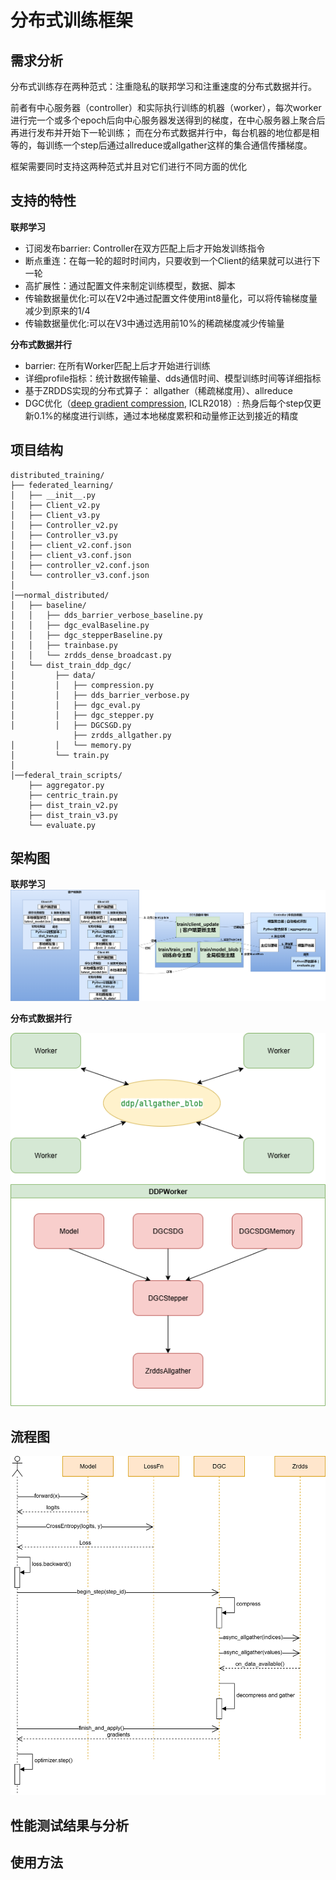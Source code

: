 # 分布式训练框架
## 需求分析
分布式训练存在两种范式：注重隐私的联邦学习和注重速度的分布式数据并行。

前者有中心服务器（controller）和实际执行训练的机器（worker），每次worker进行完一个或多个epoch后向中心服务器发送得到的梯度，在中心服务器上聚合后再进行发布并开始下一轮训练；
而在分布式数据并行中，每台机器的地位都是相等的，每训练一个step后通过allreduce或allgather这样的集合通信传播梯度。

框架需要同时支持这两种范式并且对它们进行不同方面的优化

## 支持的特性
**联邦学习**
- 订阅发布barrier: Controller在双方匹配上后才开始发训练指令
- 断点重连：在每一轮的超时时间内，只要收到一个Client的结果就可以进行下一轮
- 高扩展性：通过配置文件来制定训练模型，数据、脚本
- 传输数据量优化:可以在V2中通过配置文件使用int8量化，可以将传输梯度量减少到原来的1/4
- 传输数据量优化:可以在V3中通过选用前10%的稀疏梯度减少传输量
  
**分布式数据并行**
- barrier: 在所有Worker匹配上后才开始进行训练
- 详细profile指标：统计数据传输量、dds通信时间、模型训练时间等详细指标
- 基于ZRDDS实现的分布式算子： allgather（稀疏梯度用）、allreduce
- DGC优化（[deep gradient compression](https://arxiv.org/pdf/1712.01887), ICLR2018）: 热身后每个step仅更新0.1%的梯度进行训练，通过本地梯度累积和动量修正达到接近的精度
## 项目结构


```
distributed_training/
├── federated_learning/
│   ├── __init__.py
│   ├── Client_v2.py
│   ├── Client_v3.py
│   ├── Controller_v2.py
│   ├── Controller_v3.py
│   ├── client_v2.conf.json
│   ├── client_v3.conf.json
│   ├── controller_v2.conf.json
│   └── controller_v3.conf.json
│ 
│──normal_distributed/
│   ├── baseline/
│   │   ├── dds_barrier_verbose_baseline.py
│   │   ├── dgc_evalBaseline.py
│   │   ├── dgc_stepperBaseline.py
│   │   ├── trainbase.py
│   │   └── zrdds_dense_broadcast.py
│   └── dist_train_ddp_dgc/
│         ├── data/
│         │   ├── compression.py
│         │   ├── dds_barrier_verbose.py
│         │   ├── dgc_eval.py
│         │   ├── dgc_stepper.py
│         │   ├── DGCSGD.py
              ├── zrdds_allgather.py
│         │   └── memory.py
│         └── train.py
│ 
│──federal_train_scripts/
    ├── aggregator.py
    ├── centric_train.py
    ├── dist_train_v2.py
    ├── dist_train_v3.py
    └── evaluate.py
```
## 架构图
**联邦学习**
![联邦学习架构图](train.png)

**分布式数据并行**

![alt text](DDP.drawio.png)

## 流程图
![alt text](DGC_seqence.png)


## 性能测试结果与分析

## 使用方法
